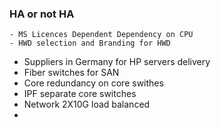 ### HA or not HA
	- MS Licences Dependent Dependency on CPU
	- HWD selection and Branding for HWD
- Suppliers in Germany for HP servers delivery
- Fiber switches for SAN
- Core redundancy on core swithes
- IPF separate core switches
- Network 2X10G load balanced
-